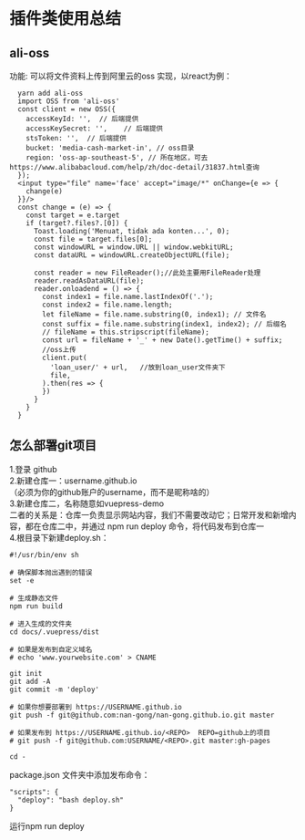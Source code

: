# 插件类使用总结
## ali-oss
  功能: 可以将文件资料上传到阿里云的oss
  实现，以react为例：
  ```
    yarn add ali-oss
    import OSS from 'ali-oss'
    const client = new OSS({   
      accessKeyId: '',  // 后端提供
      accessKeySecret: '',    // 后端提供 
      stsToken: '',  // 后端提供
      bucket: 'media-cash-market-in', // oss目录
      region: 'oss-ap-southeast-5', // 所在地区，可去https://www.alibabacloud.com/help/zh/doc-detail/31837.html查询
    });
    <input type="file" name='face' accept="image/*" onChange={e => {
      change(e)
    }}/>
    const change = (e) => {
      const target = e.target
      if (target?.files?.[0]) {
        Toast.loading('Menuat, tidak ada konten...', 0);
        const file = target.files[0];
        const windowURL = window.URL || window.webkitURL;
        const dataURL = windowURL.createObjectURL(file);
        
        const reader = new FileReader();//此处主要用FileReader处理         
        reader.readAsDataURL(file);               
        reader.onloadend = () => {  
          const index1 = file.name.lastIndexOf('.');
          const index2 = file.name.length;
          let fileName = file.name.substring(0, index1); // 文件名
          const suffix = file.name.substring(index1, index2); // 后缀名
          // fileName = this.stripscript(fileName);
          const url = fileName + '_' + new Date().getTime() + suffix; 
          //oss上传
          client.put(
            'loan_user/' + url,   //放到loan_user文件夹下                  
            file,
          ).then(res => {
          })
        }
      }
    }
  ```
## 怎么部署git项目
  1.登录 github   
  2.新建仓库一：username.github.io  
  （必须为你的github账户的username，而不是昵称啥的）  
  3.新建仓库二，名称随意如vuepress-demo  
  二者的关系是：仓库一负责显示网站内容，我们不需要改动它；日常开发和新增内容，都在仓库二中，并通过 npm run deploy 命令，将代码发布到仓库一  
  4.根目录下新建deploy.sh：
  ```
  #!/usr/bin/env sh

  # 确保脚本抛出遇到的错误
  set -e

  # 生成静态文件
  npm run build

  # 进入生成的文件夹
  cd docs/.vuepress/dist

  # 如果是发布到自定义域名
  # echo 'www.yourwebsite.com' > CNAME
  
  git init
  git add -A
  git commit -m 'deploy'

  # 如果你想要部署到 https://USERNAME.github.io
  git push -f git@github.com:nan-gong/nan-gong.github.io.git master

  # 如果发布到 https://USERNAME.github.io/<REPO>  REPO=github上的项目
  # git push -f git@github.com:USERNAME/<REPO>.git master:gh-pages

  cd -
  ```
  
  package.json 文件夹中添加发布命令：
  ```
  "scripts": {
    "deploy": "bash deploy.sh"
  }
  ```
  运行npm run deploy
